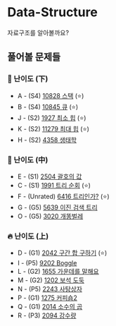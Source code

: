 # Data-Structure
자료구조를 알아볼까요?
## 풀어볼 문제들

### :watermelon: 난이도 (下)
+ A - (S4) [10828 스택](https://www.acmicpc.net/problem/10828) (:star:)
+ B - (S4) [10845 큐](https://www.acmicpc.net/problem/10845) (:star:)
+ J - (S2) [1927 최소 힙](https://www.acmicpc.net/problem/1927)  (:star:)
+ K - (S2) [11279 최대 힙](https://www.acmicpc.net/problem/11279)  (:star:)
+ H - (S2) [4358 생태학](https://www.acmicpc.net/problem/4358) 


### :evergreen_tree: 난이도 (中)
+ E - (S1) [2504 괄호의 값](https://www.acmicpc.net/problem/2504)
+ C - (S1) [1991 트리 순회](https://www.acmicpc.net/problem/1991) (:star:)
+ F - (Unrated) [6416 트리인가?](https://www.acmicpc.net/problem/6416) (:star:)
+ G - (G5) [5639 이진 검색 트리](https://www.acmicpc.net/problem/5639)
+ O - (G5) [3020 개똥벌레](https://www.acmicpc.net/problem/3020)

### :fire: 난이도 (上)
+ D - (G1) [2042 구간 합 구하기](https://www.acmicpc.net/problem/2042)  (:star:)
+ I - (P5) [9202 Boggle](https://www.acmicpc.net/problem/9202)
+ L - (G2) [1655 가운데를 말해요](https://www.acmicpc.net/problem/1655)
+ M - (G2) [1202 보석 도둑](https://www.acmicpc.net/problem/1202)
+ N - (P5) [2243 사탕상자](https://www.acmicpc.net/problem/2243)
+ P - (G1) [1275 커피숍2](https://www.acmicpc.net/problem/1275)
+ Q - (G1) [2014 소수의 곱](https://www.acmicpc.net/problem/2014)
+ R - (P3) [2094 강수량](https://www.acmicpc.net/problem/2094)







